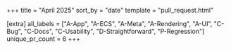 +++
title = "April 2025"
sort_by = "date"
template = "pull_request.html"

[extra]
all_labels = ["A-App", "A-ECS", "A-Meta", "A-Rendering", "A-UI", "C-Bug", "C-Docs", "C-Usability", "D-Straightforward", "P-Regression"]
unique_pr_count = 6
+++
